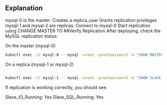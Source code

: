 ## Explanation
mysql-0 is the master:
Creates a replica_user
Grants replication privileges
mysql-1 and mysql-2 are replicas:
Connect to mysql-0
Start replication using CHANGE MASTER TO
##Verify Replication
After deploying, check the MySQL replication status:

On the master (mysql-0)

```bash
kubectl exec -it mysql-0 -- mysql -uroot -prootpassword -e "SHOW MASTER STATUS;"
```

On a replica (mysql-1 or mysql-2)
```bash

kubectl exec -it mysql-1 -- mysql -uroot -prootpassword -e "SHOW SLAVE STATUS\G"
```
If replication is working correctly, you should see:

Slave_IO_Running: Yes
Slave_SQL_Running: Yes
